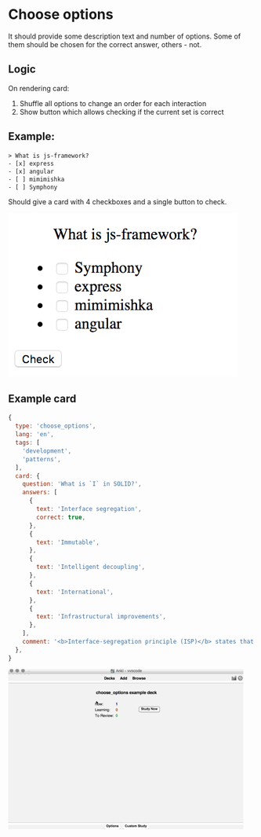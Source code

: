# Choose options

It should provide some description text and number of options. Some of them should be chosen for the correct answer, others - not.

## Logic

On rendering card:

1. Shuffle all options to change an order for each interaction
1. Show button which allows checking if the current set is correct

## Example:

```
> What is js-framework?
- [x] express
- [x] angular
- [ ] mimimishka
- [ ] Symphony
```

Should give a card with 4 checkboxes and a single button to check.

<img alt="Idea of choose option card type" src="./images/idea.png">

## Example card

```javascript
{
  type: 'choose_options',
  lang: 'en',
  tags: [
    'development',
    'patterns',
  ],
  card: {
    question: 'What is `I` in SOLID?',
    answers: [
      {
        text: 'Interface segregation',
        correct: true,
      },
      {
        text: 'Immutable',
      },
      {
        text: 'Intelligent decoupling',
      },
      {
        text: 'International',
      },
      {
        text: 'Infrastructural improvements',
      },
    ],
    comment: '<b>Interface-segregation principle (ISP)</b> states that no client should be forced to depend on methods it does not use.    <br /><i>"many client-specific interfaces are better than one general-purpose interface."</i>',
  },
}
```

<img alt="Demo of choose option card type" src="./images/demo.gif">
